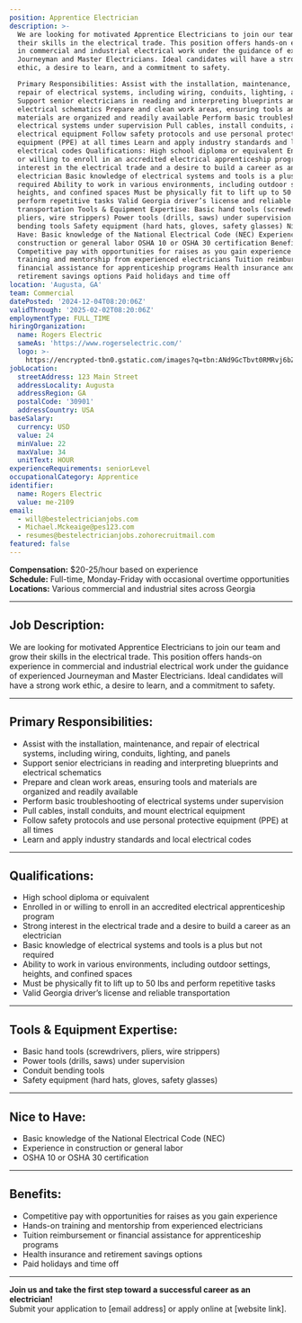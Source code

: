 ```yaml
---
position: Apprentice Electrician
description: >-
  We are looking for motivated Apprentice Electricians to join our team and grow
  their skills in the electrical trade. This position offers hands-on experience
  in commercial and industrial electrical work under the guidance of experienced
  Journeyman and Master Electricians. Ideal candidates will have a strong work
  ethic, a desire to learn, and a commitment to safety.

  Primary Responsibilities: Assist with the installation, maintenance, and
  repair of electrical systems, including wiring, conduits, lighting, and panels
  Support senior electricians in reading and interpreting blueprints and
  electrical schematics Prepare and clean work areas, ensuring tools and
  materials are organized and readily available Perform basic troubleshooting of
  electrical systems under supervision Pull cables, install conduits, and mount
  electrical equipment Follow safety protocols and use personal protective
  equipment (PPE) at all times Learn and apply industry standards and local
  electrical codes Qualifications: High school diploma or equivalent Enrolled in
  or willing to enroll in an accredited electrical apprenticeship program Strong
  interest in the electrical trade and a desire to build a career as an
  electrician Basic knowledge of electrical systems and tools is a plus but not
  required Ability to work in various environments, including outdoor settings,
  heights, and confined spaces Must be physically fit to lift up to 50 lbs and
  perform repetitive tasks Valid Georgia driver’s license and reliable
  transportation Tools & Equipment Expertise: Basic hand tools (screwdrivers,
  pliers, wire strippers) Power tools (drills, saws) under supervision Conduit
  bending tools Safety equipment (hard hats, gloves, safety glasses) Nice to
  Have: Basic knowledge of the National Electrical Code (NEC) Experience in
  construction or general labor OSHA 10 or OSHA 30 certification Benefits:
  Competitive pay with opportunities for raises as you gain experience Hands-on
  training and mentorship from experienced electricians Tuition reimbursement or
  financial assistance for apprenticeship programs Health insurance and
  retirement savings options Paid holidays and time off
location: 'Augusta, GA'
team: Commercial
datePosted: '2024-12-04T08:20:06Z'
validThrough: '2025-02-02T08:20:06Z'
employmentType: FULL_TIME
hiringOrganization:
  name: Rogers Electric
  sameAs: 'https://www.rogerselectric.com/'
  logo: >-
    https://encrypted-tbn0.gstatic.com/images?q=tbn:ANd9GcTbvt0RMRvj6bZdL81Q6HJeRVl_qflQIGgp9w&s
jobLocation:
  streetAddress: 123 Main Street
  addressLocality: Augusta
  addressRegion: GA
  postalCode: '30901'
  addressCountry: USA
baseSalary:
  currency: USD
  value: 24
  minValue: 22
  maxValue: 34
  unitText: HOUR
experienceRequirements: seniorLevel
occupationalCategory: Apprentice
identifier:
  name: Rogers Electric
  value: me-2109
email:
  - will@bestelectricianjobs.com
  - Michael.Mckeaige@pes123.com
  - resumes@bestelectricianjobs.zohorecruitmail.com
featured: false
---
```


**Compensation:** $20-25/hour based on experience  
**Schedule:** Full-time, Monday-Friday with occasional overtime opportunities  
**Locations:** Various commercial and industrial sites across Georgia  

---

## Job Description:  
We are looking for motivated Apprentice Electricians to join our team and grow their skills in the electrical trade. This position offers hands-on experience in commercial and industrial electrical work under the guidance of experienced Journeyman and Master Electricians. Ideal candidates will have a strong work ethic, a desire to learn, and a commitment to safety.

---

## Primary Responsibilities:
- Assist with the installation, maintenance, and repair of electrical systems, including wiring, conduits, lighting, and panels
- Support senior electricians in reading and interpreting blueprints and electrical schematics
- Prepare and clean work areas, ensuring tools and materials are organized and readily available
- Perform basic troubleshooting of electrical systems under supervision
- Pull cables, install conduits, and mount electrical equipment
- Follow safety protocols and use personal protective equipment (PPE) at all times
- Learn and apply industry standards and local electrical codes  

---

## Qualifications:
- High school diploma or equivalent
- Enrolled in or willing to enroll in an accredited electrical apprenticeship program
- Strong interest in the electrical trade and a desire to build a career as an electrician
- Basic knowledge of electrical systems and tools is a plus but not required
- Ability to work in various environments, including outdoor settings, heights, and confined spaces
- Must be physically fit to lift up to 50 lbs and perform repetitive tasks
- Valid Georgia driver’s license and reliable transportation  

---

## Tools & Equipment Expertise:
- Basic hand tools (screwdrivers, pliers, wire strippers)
- Power tools (drills, saws) under supervision
- Conduit bending tools
- Safety equipment (hard hats, gloves, safety glasses)

---

## Nice to Have:
- Basic knowledge of the National Electrical Code (NEC)
- Experience in construction or general labor
- OSHA 10 or OSHA 30 certification

---

## Benefits:
- Competitive pay with opportunities for raises as you gain experience
- Hands-on training and mentorship from experienced electricians
- Tuition reimbursement or financial assistance for apprenticeship programs
- Health insurance and retirement savings options
- Paid holidays and time off  

---

**Join us and take the first step toward a successful career as an electrician!**  
Submit your application to [email address] or apply online at [website link].

